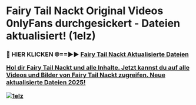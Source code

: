 # Fairy Tail Nackt Original Videos 0nlyFans durchgesickert - Dateien aktualisiert! (1elz)

<h3>🔴 HIER KLICKEN 🌐==►► <a href="https://tinyurl.com/h6vf6nb8" rel="nofollow">Fairy Tail Nackt Aktualisierte Dateien

Hol dir Fairy Tail Nackt und alle Inhalte. Jetzt kannst du auf alle Videos und Bilder von Fairy Tail Nackt zugreifen. Neue aktualisierte Dateien 2025!

[![1elz](https://i.imgur.com/sD4kR3V.gif)](https://tinyurl.com/h6vf6nb8)
